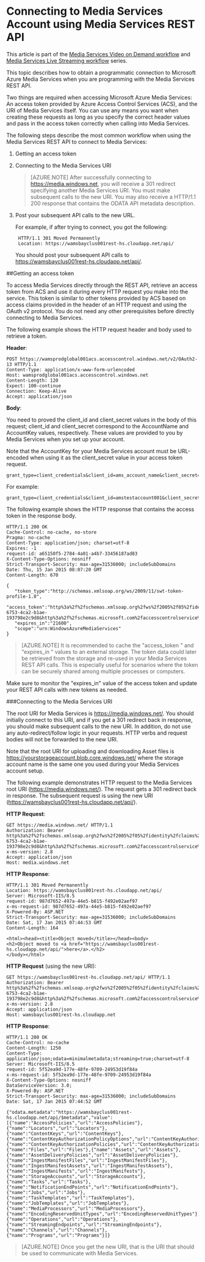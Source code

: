 <properties 
	pageTitle="Connecting to Media Services Account using REST API" 
	description="This topic demonstrates how to connect to Media Services uisng REST API." 
	services="media-services" 
	documentationCenter="" 
	authors="juliako" 
	manager="dwrede" 
	editor=""/>

<tags 
	ms.service="media-services" 
	ms.workload="media" 
	ms.tgt_pltfrm="na" 
	ms.devlang="dotnet" 
	ms.topic="article" 
	ms.date="02/03/2015" 
	ms.author="juliako"/>


# Connecting to Media Services Account using Media Services REST API

This article is part of the [Media Services Video on Demand workflow](media-services-video-on-demand-workflow.md) and [Media Services Live Streaming workflow](media-services-live-streaming-workflow.md) series. 

This topic describes how to obtain a programmatic connection to Microsoft Azure Media Services when you are programming with the Media Services REST API.

Two things are required when accessing Microsoft Azure Media Services: An access token provided by Azure Access Control Services (ACS), and the URI of Media Services itself. You can use any means you want when creating these requests as long as you specify the correct header values and pass in the access token correctly when calling into Media Services.

The following steps describe the most common workflow when using the Media Services REST API to connect to Media Services:

1. Getting an access token 
2. Connecting to the Media Services URI 

	>[AZURE.NOTE] After successfully connecting to https://media.windows.net, you will receive a 301 redirect specifying another Media Services URI. You must make subsequent calls to the new URI.
	You may also receive a HTTP/1.1 200 response that contains the ODATA API metadata description.

3. Post your subsequent API calls to the new URL. 

	For example, if after trying to connect, you got the following:

		HTTP/1.1 301 Moved Permanently
		Location: https://wamsbayclus001rest-hs.cloudapp.net/api/

	You should post your subsequent API calls to https://wamsbayclus001rest-hs.cloudapp.net/api/.

##Getting an access token

To access Media Services directly through the REST API, retrieve an access token from ACS and use it during every HTTP request you make into the service. This token is similar to other tokens provided by ACS based on access claims provided in the header of an HTTP request and using the OAuth v2 protocol. You do not need any other prerequisites before directly connecting to Media Services.

The following example shows the HTTP request header and body used to retrieve a token.

**Header**:

	POST https://wamsprodglobal001acs.accesscontrol.windows.net/v2/OAuth2-13 HTTP/1.1
	Content-Type: application/x-www-form-urlencoded
	Host: wamsprodglobal001acs.accesscontrol.windows.net
	Content-Length: 120
	Expect: 100-continue
	Connection: Keep-Alive
	Accept: application/json

	
**Body**:

You need to proved the client_id and client_secret values in the body of this request; client_id and client_secret correspond to the AccountName and AccountKey values, respectively. These values are provided to you by Media Services when you set up your account. 

Note that the AccountKey for your Media Services account must be URL-encoded when using it as the client_secret value in your access token request.

	grant_type=client_credentials&client_id=ams_account_name&client_secret=URL_encoded_ams_account_key&scope=urn%3aWindowsAzureMediaServices


For example: 

	grant_type=client_credentials&client_id=amstestaccount001&client_secret=wUNbKhNj07oqjqU3Ah9R9f4kqTJ9avPpfe6Pk3YZ7ng%3d&scope=urn%3aWindowsAzureMediaServices


The following example shows the HTTP response that contains the access token in the response body.

	HTTP/1.1 200 OK
	Cache-Control: no-cache, no-store
	Pragma: no-cache
	Content-Type: application/json; charset=utf-8
	Expires: -1
	request-id: a65150f5-2784-4a01-a4b7-33456187ad83
	X-Content-Type-Options: nosniff
	Strict-Transport-Security: max-age=31536000; includeSubDomains
	Date: Thu, 15 Jan 2015 08:07:20 GMT
	Content-Length: 670
	
	{  
	   "token_type":"http://schemas.xmlsoap.org/ws/2009/11/swt-token-profile-1.0",
	   "access_token":"http%3a%2f%2fschemas.xmlsoap.org%2fws%2f2005%2f05%2fidentity%2fclaims%2fnameidentifier=amstestaccount001&urn%3aSubscriptionId=f7f09258-6753-4ca2-b1ae-193798e2c9d8&http%3a%2f%2fschemas.microsoft.com%2faccesscontrolservice%2f2010%2f07%2fclaims%2fidentityprovider=https%3a%2f%2fwamsprodglobal001acs.accesscontrol.windows.net%2f&Audience=urn%3aWindowsAzureMediaServices&ExpiresOn=1421330840&Issuer=https%3a%2f%2fwamsprodglobal001acs.accesscontrol.windows.net%2f&HMACSHA256=uf69n82KlqZmkJDNxhJkOxpyIpA2HDyeGUTtSnq1vlE%3d",
	   "expires_in":"21600",
	   "scope":"urn:WindowsAzureMediaServices"
	}
	

>[AZURE.NOTE]
It is recommended to cache the "access_token " and "expires_in " values to an external storage. The token data could later be retrieved from the storage and re-used in your Media Services REST API calls. This is especially useful for scenarios where the token can be securely shared among multiple processes or computers.

Make sure to monitor the "expires_in" value of the access token and update your REST API calls with new tokens as needed.

###Connecting to the Media Services URI

The root URI for Media Services is https://media.windows.net/. You should initially connect to this URI, and if you get a 301 redirect back in response, you should make subsequent calls to the new URI. In addition, do not use any auto-redirect/follow logic in your requests. HTTP verbs and request bodies will not be forwarded to the new URI.

Note that the root URI for uploading and downloading Asset files is https://yourstorageaccount.blob.core.windows.net/ where the storage account name is the same one you used during your Media Services account setup.

The following example demonstrates HTTP request to the Media Services root URI (https://media.windows.net/). The request gets a 301 redirect back in response. The subsequent request is using the new URI (https://wamsbayclus001rest-hs.cloudapp.net/api/).     

**HTTP Request**:
	
	GET https://media.windows.net/ HTTP/1.1
	Authorization: Bearer http%3a%2f%2fschemas.xmlsoap.org%2fws%2f2005%2f05%2fidentity%2fclaims%2fnameidentifier=amstestaccount001&urn%3aSubscriptionId=f7f09258-6753-4ca2-b1ae-193798e2c9d8&http%3a%2f%2fschemas.microsoft.com%2faccesscontrolservice%2f2010%2f07%2fclaims%2fidentityprovider=https%3a%2f%2fwamsprodglobal001acs.accesscontrol.windows.net%2f&Audience=urn%3aWindowsAzureMediaServices&ExpiresOn=1421500579&Issuer=https%3a%2f%2fwamsprodglobal001acs.accesscontrol.windows.net%2f&HMACSHA256=ElVWXOnMVggFQl%2ft9vhdcv1qH1n%2fE8l3hRef4zPmrzg%3d
	x-ms-version: 2.8
	Accept: application/json
	Host: media.windows.net


**HTTP Response**:
	
	HTTP/1.1 301 Moved Permanently
	Location: https://wamsbayclus001rest-hs.cloudapp.net/api/
	Server: Microsoft-IIS/8.5
	request-id: 987d7652-497a-44e5-b815-f492e02aef97
	x-ms-request-id: 987d7652-497a-44e5-b815-f492e02aef97
	X-Powered-By: ASP.NET
	Strict-Transport-Security: max-age=31536000; includeSubDomains
	Date: Sat, 17 Jan 2015 07:44:53 GMT
	Content-Length: 164
	
	<html><head><title>Object moved</title></head><body>
	<h2>Object moved to <a href="https://wamsbayclus001rest-hs.cloudapp.net/api/">here</a>.</h2>
	</body></html>


**HTTP Request** (using the new URI):
			
	GET https://wamsbayclus001rest-hs.cloudapp.net/api/ HTTP/1.1
	Authorization: Bearer http%3a%2f%2fschemas.xmlsoap.org%2fws%2f2005%2f05%2fidentity%2fclaims%2fnameidentifier=amstestaccount001&urn%3aSubscriptionId=f7f09258-6753-4ca2-b1ae-193798e2c9d8&http%3a%2f%2fschemas.microsoft.com%2faccesscontrolservice%2f2010%2f07%2fclaims%2fidentityprovider=https%3a%2f%2fwamsprodglobal001acs.accesscontrol.windows.net%2f&Audience=urn%3aWindowsAzureMediaServices&ExpiresOn=1421500579&Issuer=https%3a%2f%2fwamsprodglobal001acs.accesscontrol.windows.net%2f&HMACSHA256=ElVWXOnMVggFQl%2ft9vhdcv1qH1n%2fE8l3hRef4zPmrzg%3d
	x-ms-version: 2.8
	Accept: application/json
	Host: wamsbayclus001rest-hs.cloudapp.net


**HTTP Response**:
	
	HTTP/1.1 200 OK
	Cache-Control: no-cache
	Content-Length: 1250
	Content-Type: application/json;odata=minimalmetadata;streaming=true;charset=utf-8
	Server: Microsoft-IIS/8.5
	request-id: 5f52ea9d-177e-48fe-9709-24953d19f84a
	x-ms-request-id: 5f52ea9d-177e-48fe-9709-24953d19f84a
	X-Content-Type-Options: nosniff
	DataServiceVersion: 3.0;
	X-Powered-By: ASP.NET
	Strict-Transport-Security: max-age=31536000; includeSubDomains
	Date: Sat, 17 Jan 2015 07:44:52 GMT
	
	{"odata.metadata":"https://wamsbayclus001rest-hs.cloudapp.net/api/$metadata","value":[{"name":"AccessPolicies","url":"AccessPolicies"},{"name":"Locators","url":"Locators"},{"name":"ContentKeys","url":"ContentKeys"},{"name":"ContentKeyAuthorizationPolicyOptions","url":"ContentKeyAuthorizationPolicyOptions"},{"name":"ContentKeyAuthorizationPolicies","url":"ContentKeyAuthorizationPolicies"},{"name":"Files","url":"Files"},{"name":"Assets","url":"Assets"},{"name":"AssetDeliveryPolicies","url":"AssetDeliveryPolicies"},{"name":"IngestManifestFiles","url":"IngestManifestFiles"},{"name":"IngestManifestAssets","url":"IngestManifestAssets"},{"name":"IngestManifests","url":"IngestManifests"},{"name":"StorageAccounts","url":"StorageAccounts"},{"name":"Tasks","url":"Tasks"},{"name":"NotificationEndPoints","url":"NotificationEndPoints"},{"name":"Jobs","url":"Jobs"},{"name":"TaskTemplates","url":"TaskTemplates"},{"name":"JobTemplates","url":"JobTemplates"},{"name":"MediaProcessors","url":"MediaProcessors"},{"name":"EncodingReservedUnitTypes","url":"EncodingReservedUnitTypes"},{"name":"Operations","url":"Operations"},{"name":"StreamingEndpoints","url":"StreamingEndpoints"},{"name":"Channels","url":"Channels"},{"name":"Programs","url":"Programs"}]}
	 


>[AZURE.NOTE] Once you get the new URI, that is the URI that should be used to communicate with Media Services. 


<!-- Anchors. -->


<!-- URLs. -->
